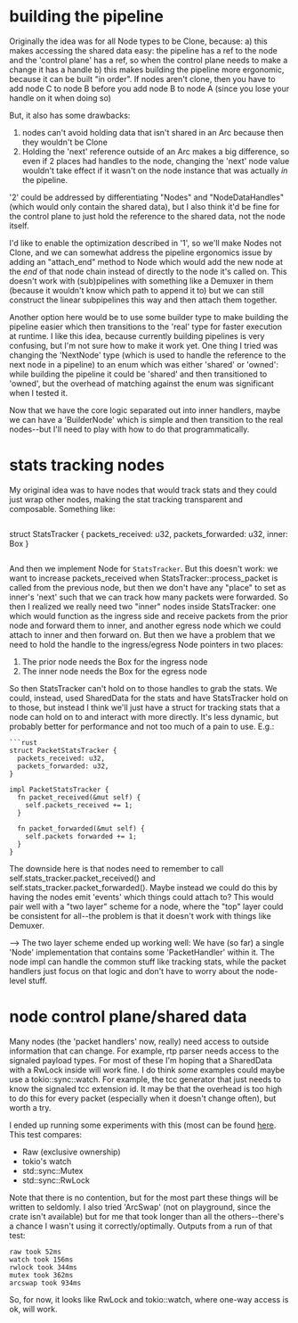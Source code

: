 building the pipeline
============================

Originally the idea was for all Node types to be Clone, because: a) this makes
accessing the shared data easy: the pipeline has a ref to the node and the
'control plane' has a ref, so when the control plane needs to make a change it
has a handle b) this makes building the pipeline more ergonomic, because it can
be built "in order".  If nodes aren't clone, then you have to add node C to
node B before you add node B to node A (since you lose your handle on it when
doing so)

But, it also has some drawbacks:

1. nodes can't avoid holding data that isn't shared in an Arc<Mutex> because
then they wouldn't be Clone
2. Holding the 'next' reference outside of an Arc<Mutex> makes a big difference,
so even if 2 places had handles to the node, changing the 'next' node value
wouldn't take effect if it wasn't on the node instance that was actually _in_
the pipeline.

'2' could be addressed by differentiating "Nodes" and "NodeDataHandles" (which
would only contain the shared data), but I also think it'd be fine for the
control plane to just hold the reference to the shared data, not the node
itself.

I'd like to enable the optimization described in '1', so we'll make Nodes not
Clone, and we can somewhat address the pipeline ergonomics issue by adding an
"attach_end" method to Node which would add the new node at the _end_ of that
node chain instead of directly to the node it's called on.  This doesn't work
with (sub)pipelines with something like a Demuxer in them (because it wouldn't
know which path to append it to) but we can still construct the linear
subpipelines this way and then attach them together.

Another option here would be to use some builder type to make building the
pipeline easier which then transitions to the 'real' type for faster execution
at runtime.  I like this idea, because currently building pipelines is very
confusing, but I'm not sure how to make it work yet.  One thing I tried was
changing the 'NextNode' type (which is used to handle the reference to the next
node in a pipeline) to an enum which was either 'shared' or 'owned': while
building the pipeline it could be 'shared' and then transitioned to 'owned',
but the overhead of matching against the enum was significant when I tested it.

Now that we have the core logic separated out into inner handlers, maybe we can
have a 'BuilderNode' which is simple and then transition to the real nodes--but
I'll need to play with how to do that programmatically.

stats tracking nodes
================================

My original idea was to have nodes that would track stats and they could just
wrap other nodes, making the stat tracking transparent and composable.
Something like:

```rust
```

struct StatsTracker {
  packets_received: u32,
  packets_forwarded: u32,
  inner: Box<dyn Node>
}

```
```

And then we implement Node for `StatsTracker`.  But this doesn't work: we want to
increase packets_received when StatsTracker::process_packet is called from the
previous node, but then we don't have any "place" to set as inner's 'next' such
that we can track how many packets were forwarded.  So then I realized we
really need two "inner" nodes inside StatsTracker: one which would function as
the ingress side and receive packets from the prior node and forward them to
inner, and another egress node which we could attach to inner and then forward
on.  But then we have a problem that we need to hold the handle to the
ingress/egress Node pointers in two places:

1. The prior node needs the Box<dyn Node> for the ingress node
2. The inner node needs the Box<dyn Node> for the egress node

So then StatsTracker can't hold on to those handles to grab the stats.  We
could, instead, used SharedData for the stats and have StatsTracker hold on to
those, but instead I think we'll just have a struct for tracking stats that a
node can hold on to and interact with more directly.  It's less dynamic, but
probably better for performance and not too much of a pain to use.  E.g.:

```
```rust
struct PacketStatsTracker { 
  packets_received: u32, 
  packets_forwarded: u32, 
}

impl PacketStatsTracker { 
  fn packet_received(&mut self) { 
    self.packets_received += 1; 
  }

  fn packet_forwarded(&mut self) { 
    self.packets forwarded += 1; 
  }
}
```

The downside here is that nodes need to remember to call
self.stats_tracker.packet_received() and self.stats_tracker.packet_forwarded().
Maybe instead we could do this by having the nodes emit 'events' which things
could attach to?  This would pair well with a "two layer" scheme for a node,
where the "top" layer could be consistent for all--the problem is that it
doesn't work with things like Demuxer.

--> The two layer scheme ended up working well: We have (so far) a single
'Node' implementation that contains some 'PacketHandler' within it.  The node
impl can handle the common stuff like tracking stats, while the packet handlers
just focus on that logic and don't have to worry about the node-level stuff.

node control plane/shared data
===============================

Many nodes (the 'packet handlers' now, really) need access to outside
information that can change.  For example, rtp parser needs access to the
signaled payload types. For most of these I'm hoping that a SharedData with a
RwLock inside will work fine.  I do think _some_ examples could maybe use a
tokio::sync::watch.  For example, the tcc generator that just needs to know the
signaled tcc extension id.  It may be that the overhead is too high to do this
for every packet (especially when it doesn't change often), but worth a try.

I ended up running some experiments with this (most can be found
[here](https://play.rust-lang.org/?version=stable&mode=debug&edition=2021&gist=910756d3a165c799864be36f868d184c).
This test compares:

* Raw (exclusive ownership)
* tokio's watch
* std::sync::Mutex
* std::sync::RwLock

Note that there is no contention, but for the most part these things will be
written to seldomly.  I also tried 'ArcSwap' (not on playground, since the
crate isn't available) but for me that took longer than all the others--there's
a chance I wasn't using it correctly/optimally.  Outputs from a run of that
test:

```
raw took 52ms 
watch took 156ms 
rwlock took 344ms 
mutex took 362ms 
arcswap took 934ms 
```

So, for now, it looks like RwLock and tokio::watch, where one-way access is ok, will work.
